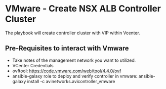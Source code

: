 # VMware - Create NSX ALB Controller Cluster

The playbook will create controller cluster with VIP within Vcenter.

## Pre-Requisites to interact with Vmware

- Take notes of the management network you want to utilized.
- VCenter Credentials
- ovftool: https://code.vmware.com/web/tool/4.4.0/ovf
- ansible-galaxy role to deploy and verify controller in vmware: ansible-galaxy install -c avinetworks.avicontroller_vmware 